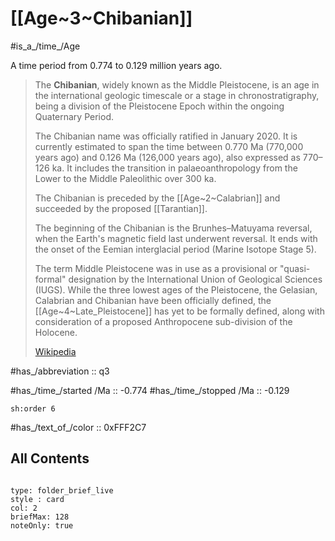 # [[Age~3~Chibanian]]

#is_a_/time_/Age 

A time period from 0.774 to 0.129 million years ago. 

> The **Chibanian**, widely known as the Middle Pleistocene, is an age in the international geologic timescale or a stage in chronostratigraphy, being a division of the Pleistocene Epoch within the ongoing Quaternary Period. 
> 
> The Chibanian name was officially ratified in January 2020. It is currently estimated to span the time between 0.770 Ma (770,000 years ago) and 0.126 Ma (126,000 years ago), also expressed as 770–126 ka. It includes the transition in palaeoanthropology from the Lower to the Middle Paleolithic over 300 ka.
>
> The Chibanian is preceded by the [[Age~2~Calabrian]] and succeeded by the proposed [[Tarantian]]. 
> 
> The beginning of the Chibanian is the Brunhes–Matuyama reversal, when the Earth's magnetic field last underwent reversal. It ends with the onset of the Eemian interglacial period (Marine Isotope Stage 5). 
> 
> The term Middle Pleistocene was in use as a provisional or "quasi-formal" designation by the International Union of Geological Sciences (IUGS). While the three lowest ages of the Pleistocene, the Gelasian, Calabrian and Chibanian have been officially defined, the [[Age~4~Late_Pleistocene]] has yet to be formally defined, along with consideration of a proposed Anthropocene sub-division of the Holocene.
>
> [Wikipedia](https://en.wikipedia.org/wiki/Chibanian)

#has_/abbreviation :: q3

#has_/time_/started /Ma :: -0.774
#has_/time_/stopped /Ma :: -0.129

    sh:order 6 

#has_/text_of_/color :: 0xFFF2C7

## All Contents

```folderv
```

```ccard
type: folder_brief_live
style : card
col: 2
briefMax: 128
noteOnly: true
```


